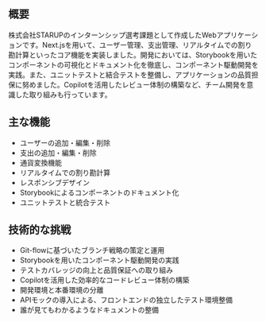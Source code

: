 ## 概要
株式会社STARUPのインターンシップ選考課題として作成したWebアプリケーションです。Next.jsを用いて、ユーザー管理、支出管理、リアルタイムでの割り勘計算といったコア機能を実装しました。開発においては、Storybookを用いたコンポーネントの可視化とドキュメント化を徹底し、コンポーネント駆動開発を実践。また、ユニットテストと結合テストを整備し、アプリケーションの品質担保に努めました。Copilotを活用したレビュー体制の構築など、チーム開発を意識した取り組みも行っています。

## 主な機能
- ユーザーの追加・編集・削除
- 支出の追加・編集・削除
- 通貨変換機能
- リアルタイムでの割り勘計算
- レスポンシブデザイン
- Storybookによるコンポーネントのドキュメント化
- ユニットテストと統合テスト

## 技術的な挑戦
- Git-flowに基づいたブランチ戦略の策定と運用
- Storybookを用いたコンポーネント駆動開発の実践
- テストカバレッジの向上と品質保証への取り組み
- Copilotを活用した効率的なコードレビュー体制の構築
- 開発環境と本番環境の分離
- APIモックの導入による、フロントエンドの独立したテスト環境整備
- 誰が見てもわかるようなドキュメントの整備
